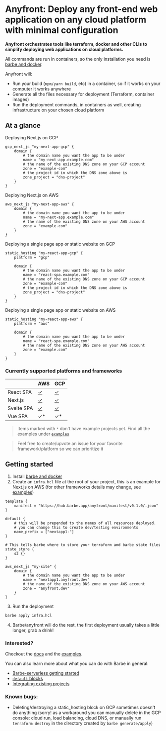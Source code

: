 # Anyfront: Deploy any front-end web application on any cloud platform with minimal configuration

**Anyfront orchestrates tools like terraform, docker and other CLIs to simplify deploying web applications on cloud platforms.**

All commands are run in containers, so the only installation you need is [barbe and docker](https://github.com/Plenituz/barbe/blob/main/docs/installation.md). 

Anyfront will:
- Run your build (`npm/yarn build`, etc) in a container, so if it works on your computer it works anywhere
- Generate all the files necessary for deployment (Terraform, container images)
- Run the deployment commands, in containers as well, creating infrastructure on your chosen cloud platform

## At a glance

Deploying Next.js on GCP
```hcl
gcp_next_js "my-next-app-gcp" {
    domain {
        # the domain name you want the app to be under
        name = "my-next-app.example.com"
        # the name of the existing DNS zone on your GCP account
        zone = "example-com"
        # the project id in which the DNS zone above is
        zone_project = "dns-project"
    }
}
```

Deploying Next.js on AWS
```hcl
aws_next_js "my-next-app-aws" {
    domain {
        # the domain name you want the app to be under
        name = "my-next-app.example.com"
        # the name of the existing DNS zone on your AWS account
        zone = "example.com"
    }
}
```

Deploying a single page app or static website on GCP
```hcl
static_hosting "my-react-app-gcp" {
    platform = "gcp"

    domain {
        # the domain name you want the app to be under
        name = "react-spa.example.com"
        # the name of the existing DNS zone on your GCP account
        zone = "example-com"
        # the project id in which the DNS zone above is
        zone_project = "dns-project"
    }
}
```

Deploying a single page app or static website on AWS
```hcl
static_hosting "my-react-app-aws" {
    platform = "aws"

    domain {
        # the domain name you want the app to be under
        name = "react-spa.example.com"
        # the name of the existing DNS zone on your AWS account
        zone = "example.com"
    }
}
```

### Currently supported platforms and frameworks

|            | AWS | GCP |
|------------|-----|-----|
| React SPA  | [✓](examples/react_spa_aws/)   | [✓](examples/react_spa_gcp/)   |
| Next.js    | [✓](examples/nextjs_aws/)   | [✓](examples/nextjs_gcp/)   |
| Svelte SPA | [✓](examples/svelte_spa_aws/)   | [✓](examples/svelte_spa_gcp/)   |
| Vue SPA    | ✓*  | ✓*  |

> Items marked with `*` don't have example projects yet. Find all the examples under [`examples`](examples/)

> Feel free to create/upvote an issue for your favorite framework/platform so we can prioritize it


## Getting started

1. Install [barbe and docker](https://github.com/Plenituz/barbe/blob/main/docs/installation.md)
2. Create an `infra.hcl` file at the root of your project, this is an example for Next.js on AWS (for other frameworks details may change, see [examples](examples/))
```hcl
template {
    manifest = "https://hub.barbe.app/anyfront/manifest/v0.1.0/.json"
}

default {
    # this will be prepended to the names of all resources deployed.
    # you can change this to create dev/testing environments
    name_prefix = ["nextapp1-"]
}

# This tells barbe where to store your terraform and barbe state files
state_store {
    s3 {}
}

aws_next_js "my-site" {
    domain {
        # the domain name you want the app to be under
        name = "nextapp1.anyfront.dev"
        # the name of the existing DNS zone on your AWS account
        zone = "anyfront.dev"
    }
}
```
3. Run the deployment
```bash
barbe apply infra.hcl
```
4. Barbe/anyfront will do the rest, the first deployment usually takes a little longer, grab a drink!


### Interested?

Checkout the [docs](docs/README.md) and the [examples](examples/).

You can also learn more about what you can do with Barbe in general:
 - [Barbe-serverless getting started](https://github.com/Plenituz/barbe-serverless/blob/main/docs/getting-started.md)
 - [`default` blocks](https://github.com/Plenituz/barbe-serverless/blob/main/docs/default-blocks.md)
 - [Integrating existing projects](https://github.com/Plenituz/barbe-serverless/blob/main/docs/integrating-existing-projects.md)

### Known bugs:
- Deleting/destroying a static_hosting block on GCP sometimes doesn't do anything (sorry! as a workaround you can manually delete in the GCP console: cloud run, load balancing, cloud DNS, or manually run `terraform destroy` in the directory created by `barbe generate/apply`)